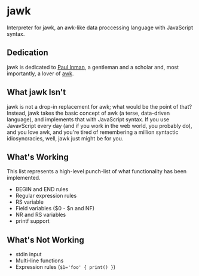 jawk
====

Interpreter for jawk, an awk-like data proccessing language with JavaScript syntax.

Dedication
----------

jawk is dedicated to [Paul Inman](https://www.linkedin.com/in/paullinman/), a gentleman and a scholar and,
most importantly, a lover of [awk](http://www.gnu.org/software/gawk/manual/gawk.html).

What jawk Isn't
---------------

jawk is not a drop-in replacement for awk; what would be the point of that?  Instead, jawk takes the basic
concept of awk (a terse, data-driven language), and implements that with JavaScript syntax.  If you use
JavavScript every day (and if you work in the web world, you probably do), and you love awk, and you're tired
of remembering a million syntactic idiosyncracies, well, jawk just might be for you.

What's Working
--------------

This list represents a high-level punch-list of what functionality has been implemented.

- BEGIN and END rules
- Regular expression rules
- RS variable
- Field variables ($0 - $n and NF)
- NR and RS variables
- printf support

What's Not Working
------------------

- stdin input
- Multi-line functions
- Expression rules (`$1='foo' { print() }`)

